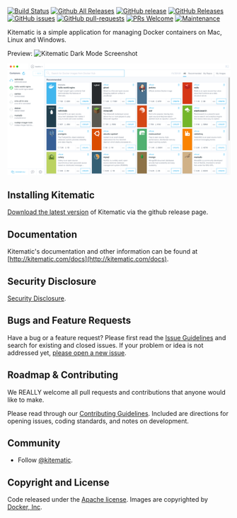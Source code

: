 [![Build Status](https://travis-ci.org/Trackhe/kitematic.svg?branch=master)](https://travis-ci.org/trackhe/kitematic)
[![Github All Releases](https://img.shields.io/github/downloads/trackhe/kitematic/total.svg)]()
[![GitHub release](https://img.shields.io/github/release/trackhe/kitematic.svg)](https://GitHub.com/trackhe/kitematic/releases/)
[![GitHub Releases](https://img.shields.io/github/downloads/trackhe/kitematic/latest/total)]()
[![GitHub issues](https://img.shields.io/github/issues/trackhe/kitematic.svg)](https://GitHub.com/trackhe/kitematic/issues/)
[![GitHub pull-requests](https://img.shields.io/github/issues-pr/trackhe/kitematic)](https://GitHub.com/trackhe/kitematic/pull/)
[![PRs Welcome](https://img.shields.io/badge/PRs-welcome-brightgreen.svg?style=flat-square)](http://makeapullrequest.com)
[![Maintenance](https://img.shields.io/maintenance/no/2020)](https://GitHub.com/trackhe/kitematic/graphs/commit-activity)


Kitematic is a simple application for managing Docker containers on Mac, Linux and Windows.

Preview:
![Kitematic Dark Mode Screenshot](https://user-images.githubusercontent.com/1494328/71365438-4a039d00-259f-11ea-83aa-8e66259d4fa2.png)

![Kitematic Screenshot](https://github.com/Trackhe/kitematic/blob/master/images/Unbenannt-1.png?raw=true)

## Installing Kitematic

[Download the latest version](https://github.com/Trackhe/kitematic/releases) of Kitematic via the github release page.

## Documentation

Kitematic's documentation and other information can be found at [http://kitematic.com/docs](http://kitematic.com/docs).

## Security Disclosure

[Security Disclosure](https://github.com/docker/kitematic/blob/master/README.md).

## Bugs and Feature Requests

Have a bug or a feature request? Please first read the [Issue Guidelines](https://github.com/trackhe/kitematic/blob/master/CONTRIBUTING.md#using-the-issue-tracker) and search for existing and closed issues. If your problem or idea is not addressed yet, [please open a new issue](https://github.com/trackhe/kitematic/issues/new).

## Roadmap & Contributing

We REALLY welcome all pull requests and contributions that anyone would like to make.

Please read through our [Contributing Guidelines](https://github.com/kitematic/kitematic/blob/master/CONTRIBUTING.md). Included are directions for opening issues, coding standards, and notes on development.

## Community

- Follow [@kitematic](https://github.com/docker/kitematic).

## Copyright and License

Code released under the [Apache license](LICENSE).
Images are copyrighted by [Docker, Inc](https://www.docker.com/).
